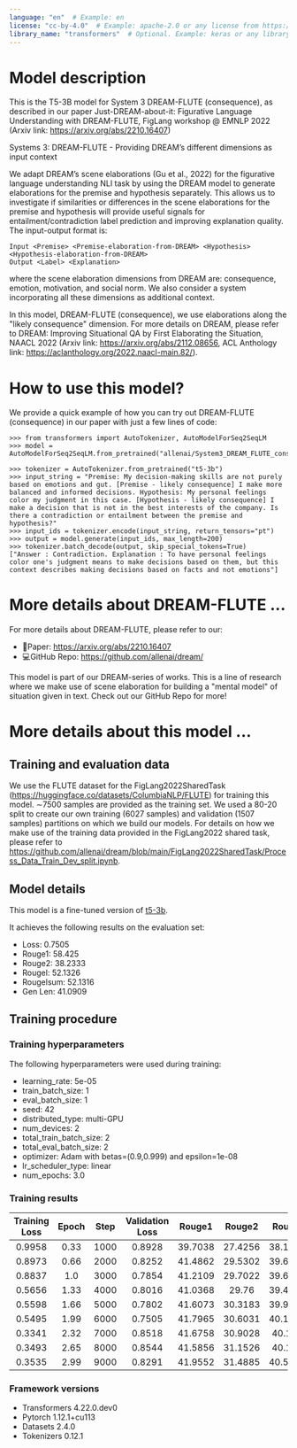 ```yaml
---
language: "en"  # Example: en
license: "cc-by-4.0"  # Example: apache-2.0 or any license from https://hf.co/docs/hub/repositories-licenses
library_name: "transformers"  # Optional. Example: keras or any library from https://github.com/huggingface/hub-docs/blob/main/js/src/lib/interfaces/Libraries.ts
---
```

# Model description
This is the T5-3B model for System 3 DREAM-FLUTE (consequence), as described in our paper Just-DREAM-about-it: Figurative Language Understanding with DREAM-FLUTE, FigLang workshop @ EMNLP 2022 (Arxiv link: https://arxiv.org/abs/2210.16407) 

Systems 3: DREAM-FLUTE - Providing DREAM’s different dimensions as input context 

We adapt DREAM’s scene elaborations (Gu et al., 2022) for the figurative language understanding NLI task by using the DREAM model to generate elaborations for the premise and hypothesis separately. This allows us to investigate if similarities or differences in the scene elaborations for the premise and hypothesis will provide useful signals for entailment/contradiction label prediction and improving explanation quality. The input-output format is:
```
Input <Premise> <Premise-elaboration-from-DREAM> <Hypothesis> <Hypothesis-elaboration-from-DREAM>
Output <Label> <Explanation>
```
where the scene elaboration dimensions from DREAM are: consequence, emotion, motivation, and social norm. We also consider a system incorporating all these dimensions as additional context.

In this model, DREAM-FLUTE (consequence), we use elaborations along the "likely consequence" dimension. For more details on DREAM, please refer to DREAM: Improving Situational QA by First Elaborating the Situation, NAACL 2022 (Arxiv link: https://arxiv.org/abs/2112.08656, ACL Anthology link: https://aclanthology.org/2022.naacl-main.82/).

# How to use this model?
We provide a quick example of how you can try out DREAM-FLUTE (consequence) in our paper with just a few lines of code:
```
>>> from transformers import AutoTokenizer, AutoModelForSeq2SeqLM
>>> model = AutoModelForSeq2SeqLM.from_pretrained("allenai/System3_DREAM_FLUTE_consequence_FigLang2022")

>>> tokenizer = AutoTokenizer.from_pretrained("t5-3b")
>>> input_string = "Premise: My decision-making skills are not purely based on emotions and gut. [Premise - likely consequence] I make more balanced and informed decisions. Hypothesis: My personal feelings color my judgment in this case. [Hypothesis - likely consequence] I make a decision that is not in the best interests of the company. Is there a contradiction or entailment between the premise and hypothesis?"
>>> input_ids = tokenizer.encode(input_string, return_tensors="pt")
>>> output = model.generate(input_ids, max_length=200)
>>> tokenizer.batch_decode(output, skip_special_tokens=True)
["Answer : Contradiction. Explanation : To have personal feelings color one's judgment means to make decisions based on them, but this context describes making decisions based on facts and not emotions"]
```

# More details about DREAM-FLUTE ...
For more details about DREAM-FLUTE, please refer to our:
* 📄Paper: https://arxiv.org/abs/2210.16407
* 💻GitHub Repo: https://github.com/allenai/dream/ 

This model is part of our DREAM-series of works. This is a line of research where we make use of scene elaboration for building a "mental model" of situation given in text. Check out our GitHub Repo for more!

# More details about this model ...
## Training and evaluation data

We use the FLUTE dataset for the FigLang2022SharedTask (https://huggingface.co/datasets/ColumbiaNLP/FLUTE) for training this model. ∼7500 samples are provided as the training set. We used a 80-20 split to create our own training (6027 samples) and validation (1507 samples) partitions on which we build our models. For details on how we make use of the training data provided in the FigLang2022 shared task, please refer to https://github.com/allenai/dream/blob/main/FigLang2022SharedTask/Process_Data_Train_Dev_split.ipynb.

## Model details
This model is a fine-tuned version of [t5-3b](https://huggingface.co/t5-3b).

It achieves the following results on the evaluation set:
- Loss: 0.7505
- Rouge1: 58.425
- Rouge2: 38.2333
- Rougel: 52.1326
- Rougelsum: 52.1316
- Gen Len: 41.0909


## Training procedure

### Training hyperparameters

The following hyperparameters were used during training:
- learning_rate: 5e-05
- train_batch_size: 1
- eval_batch_size: 1
- seed: 42
- distributed_type: multi-GPU
- num_devices: 2
- total_train_batch_size: 2
- total_eval_batch_size: 2
- optimizer: Adam with betas=(0.9,0.999) and epsilon=1e-08
- lr_scheduler_type: linear
- num_epochs: 3.0

### Training results

| Training Loss | Epoch | Step | Validation Loss | Rouge1  | Rouge2  | Rougel  | Rougelsum | Gen Len |
|:-------------:|:-----:|:----:|:---------------:|:-------:|:-------:|:-------:|:---------:|:-------:|
| 0.9958        | 0.33  | 1000 | 0.8928          | 39.7038 | 27.4256 | 38.1226 | 38.1237   | 19.0    |
| 0.8973        | 0.66  | 2000 | 0.8252          | 41.4862 | 29.5302 | 39.6228 | 39.5913   | 18.9987 |
| 0.8837        | 1.0   | 3000 | 0.7854          | 41.2109 | 29.7022 | 39.6115 | 39.5989   | 19.0    |
| 0.5656        | 1.33  | 4000 | 0.8016          | 41.0368 | 29.76   | 39.4324 | 39.4341   | 19.0    |
| 0.5598        | 1.66  | 5000 | 0.7802          | 41.6073 | 30.3183 | 39.9937 | 39.9743   | 19.0    |
| 0.5495        | 1.99  | 6000 | 0.7505          | 41.7965 | 30.6031 | 40.1514 | 40.1509   | 19.0    |
| 0.3341        | 2.32  | 7000 | 0.8518          | 41.6758 | 30.9028 | 40.134  | 40.1415   | 18.9954 |
| 0.3493        | 2.65  | 8000 | 0.8544          | 41.5856 | 31.1526 | 40.154  | 40.1726   | 18.9940 |
| 0.3535        | 2.99  | 9000 | 0.8291          | 41.9552 | 31.4885 | 40.5239 | 40.5235   | 19.0    |


### Framework versions

- Transformers 4.22.0.dev0
- Pytorch 1.12.1+cu113
- Datasets 2.4.0
- Tokenizers 0.12.1
